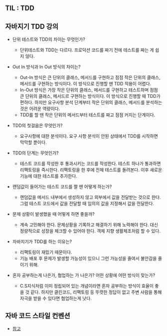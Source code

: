 ## TIL : TDD

## 자바지기 TDD 강의 

- 단위 테스트와 TDD의 차이는 무엇인가?
    - 단위테스트와 TDD는 다르다. 프로덕션 코드를 짜기 전에 테스트를 짜는 게 쉽지 않다.
- Out In 방식과 In Out 방식의 차이는? 
    - Out-In 방식은 큰 단위의 클래스, 메서드를 구현하고 점점 작은 단위의 클래스, 메서드를 구현하는 방식이다. 이 방식으로 진행할 땐 TDD 적용이 어렵다. 
    - In-Out 방식은 가장 작은 단위의 클래스, 메서드를 구현하고 테스트하며 점점 큰 단위의 클래스, 메서드르 구현하는 방식이다. 이 방식으로 진행할 때 TDD가 편하다. 하지만 요구사항 분석 단계부터 작은 단위의 클래스, 메서드를 분석하는 것은 어려운 역량이다. 
    - TDD를 할 땐 작은 단위의 메서드부터 테스트를 짜고 점점 커지는 단계이다. 
- TDD의 첫걸음은 무엇인가?
    - 요구사항에 대한 분석이다. 요구 사항 분석이 안된 상태에서 TDD를 시작하면 막막할 뿐이다. 
- TDD의 단계는 무엇인가?
    - 테스트 코드를 작성한 후 통과시키는 코드를 작성한다. 테스트 하나가 통과하면 리팩토링을 즉시한다. 리팩토링을 한 후에 전체 테스트를 돌려본다. 이후 새로운 기능에 대한 테스트를 추가한다. 

- 랜덤값이 들어가는 테스트 코드를 짤 땐 어떻게 하는가? 
    - 랜덤값을 메서드 내부에서 생성하지 않고 외부에서 값을 전달받는 것으로 한다. 그럼 테스트 코드에서 값을 전달할 때 임의의 값을 지정해서 값을 전달한다.  
- 문제 상황이 발생했을 때 어떻게 하면 좋을까? 
    - 계속 고민해야 한다. 문제상황을 기록하고 해결하기 위해 노력해야 한다. 대신 정량적으로 성장을 체크할 수 있어야 한다. 객체 지향 생활체조처럼 할 수 있다. 

- 자바지기가 TDD를 하는 이유는? 
    - 리팩토링이 재밌기 때문이다. 
    - 기능 배포 후 문제가 발생할 가능성이 있으니 그런 가능성을 줄여서 불안감을 줄이기 위해. 
- 혼자 공부하는게 나은가, 협업하는 가 나은가? 어떤 상황에 어떤 방식이 맞는가? 
    - C.S지식처럼 이미 정립되어 있는 개념이라면 혼자 공부하는 방식이 효율이 좋을 것 같다. 하지만 클린코드, 리팩토링 등 뚜렷한 정답이 없고 주변 사람을 통해 자극을 받을 수 있다면 협업하는게 낫다.

## 자바 코드 스타일 컨벤션

- [참고](https://naver.github.io/hackday-conventions-java/#intellij-formatter)